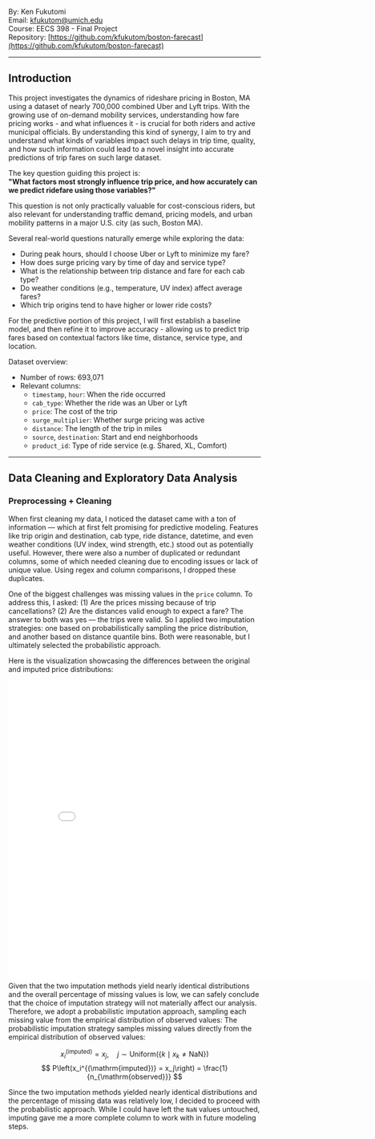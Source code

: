 By: Ken Fukutomi  
Email: [kfukutom@umich.edu](mailto:kfukutom@umich.edu)  
Course: EECS 398 - Final Project  
Repository: [https://github.com/kfukutom/boston-farecast](https://github.com/kfukutom/boston-farecast) 

---

## Introduction 

This project investigates the dynamics of rideshare pricing in Boston, MA using a dataset of nearly 700,000 combined Uber and Lyft trips. With the growing use of on-demand mobility services, understanding how fare pricing works - and what influences it - is crucial for both riders and active municipal officials. By understanding this kind of synergy, I aim to try and understand what kinds of variables impact such delays in trip time, quality, and how such information could lead to a novel insight into accurate predictions of trip fares on such large dataset.

The key question guiding this project is:  
**"What factors most strongly influence trip price, and how accurately can we predict ridefare using those variables?"**

This question is not only practically valuable for cost-conscious riders, but also relevant for understanding traffic demand, pricing models, and urban mobility patterns in a major U.S. city (as such, Boston MA).

Several real-world questions naturally emerge while exploring the data:

- During peak hours, should I choose Uber or Lyft to minimize my fare?  
- How does surge pricing vary by time of day and service type?  
- What is the relationship between trip distance and fare for each cab type?  
- Do weather conditions (e.g., temperature, UV index) affect average fares?  
- Which trip origins tend to have higher or lower ride costs?  

For the predictive portion of this project, I will first establish a baseline model, and then refine it to improve accuracy - allowing us to predict trip fares based on contextual factors like time, distance, service type, and location.

Dataset overview:  
- Number of rows: 693,071  
- Relevant columns:
  - `timestamp`, `hour`: When the ride occurred  
  - `cab_type`: Whether the ride was an Uber or Lyft  
  - `price`: The cost of the trip  
  - `surge_multiplier`: Whether surge pricing was active  
  - `distance`: The length of the trip in miles  
  - `source`, `destination`: Start and end neighborhoods  
  - `product_id`: Type of ride service (e.g. Shared, XL, Comfort)
  
---

## Data Cleaning and Exploratory Data Analysis 
### Preprocessing + Cleaning 

When first cleaning my data, I noticed the dataset came with a ton of information — which at first felt promising for predictive modeling. Features like trip origin and destination, cab type, ride distance, datetime, and even weather conditions (UV index, wind strength, etc.) stood out as potentially useful. However, there were also a number of duplicated or redundant columns, some of which needed cleaning due to encoding issues or lack of unique value. Using regex and column comparisons, I dropped these duplicates.

One of the biggest challenges was missing values in the `price` column. To address this, I asked: (1) Are the prices missing because of trip cancellations? (2) Are the distances valid enough to expect a fare? The answer to both was yes — the trips were valid. So I applied two imputation strategies: one based on probabilistically sampling the price distribution, and another based on distance quantile bins. Both were reasonable, but I ultimately selected the probabilistic approach.

Here is the visualization showcasing the differences between the original and imputed price distributions:

<iframe src="assets/fare-imputation-comparison.html" width="800" height="600" frameborder="0"></iframe> Given that the two imputation methods yield nearly identical distributions and the overall percentage of missing values is low, we can safely conclude that the choice of imputation strategy will not materially affect our analysis. Therefore, we adopt a probabilistic imputation approach, sampling each missing value from the empirical distribution of observed values:
The probabilistic imputation strategy samples missing values directly from the empirical distribution of observed values:

$$
x_i^{(\mathrm{imputed})} = x_j,\quad
j \sim \mathrm{Uniform}\left(\{k \mid x_k \neq \mathrm{NaN}\}\right)
$$
$$
P\left(x_i^{(\mathrm{imputed})} = x_j\right)
= \frac{1}{n_{\mathrm{observed}}}
$$

Since the two imputation methods yielded nearly identical distributions and the percentage of missing data was relatively low, I decided to proceed with the probabilistic approach. While I could have left the `NaN` values untouched, imputing gave me a more complete column to work with in future modeling steps.

<!-- Load MathJax for LaTeX rendering -->
<script src="https://polyfill.io/v3/polyfill.min.js?features=es6"></script>
<script id="MathJax-script" async
  src="https://cdn.jsdelivr.net/npm/mathjax@3/es5/tex-mml-chtml.js">
</script>
